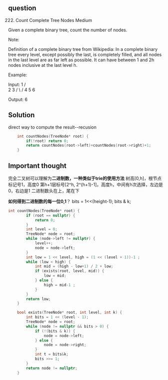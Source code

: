 ## question

222. Count Complete Tree Nodes
Medium

Given a complete binary tree, count the number of nodes.

Note:

Definition of a complete binary tree from Wikipedia:
In a complete binary tree every level, except possibly the last, is completely filled, and all nodes in the last level are as far left as possible. It can have between 1 and 2h nodes inclusive at the last level h.

Example:

Input: 
    1
   / \
  2   3
 / \  /
4  5 6

Output: 6

## Solution

direct way to compute the result--recusion

```C++
    int countNodes(TreeNode* root) {
        if(!root) return 0;
        return countNodes(root->left)+countNodes(root->right)+1;
    }
```

## Important thought

完全二叉树可以理解为**二进制数，一种类似于trie的使用方法**
树高[0,h]，根节点标记号1，高度0
第h+1层标号[2^h, 2^(h+1)-1]，高度h，中间有h次选择，左边是0，右边是1
二进制数头在上，尾在下

**如何得到二进制数的每一位0,1**？
bits = 1<<(height-1);
bits & k;

```C++
int countNodes(TreeNode* root) {
        if (root == nullptr) {
            return 0;
        }
        int level = 0;
        TreeNode* node = root;
        while (node->left != nullptr) {
            level++;
            node = node->left;
        }
        int low = 1 << level, high = (1 << (level + 1))-1 ;
        while (low < high) {
            int mid = (high - low+1) / 2 + low;
            if (exists(root, level, mid)) {
                low = mid;
            } else {
                high = mid-1 ;
            }
        }
        return low;
    }

    bool exists(TreeNode* root, int level, int k) {
        int bits = 1 << (level - 1);
        TreeNode* node = root;
        while (node != nullptr && bits > 0) {
            if (!(bits & k)) {
                node = node->left;
            } else {
                node = node->right;
            }
            int t = bits&k;
            bits >>= 1;
        }
        return node != nullptr;
    }
```
